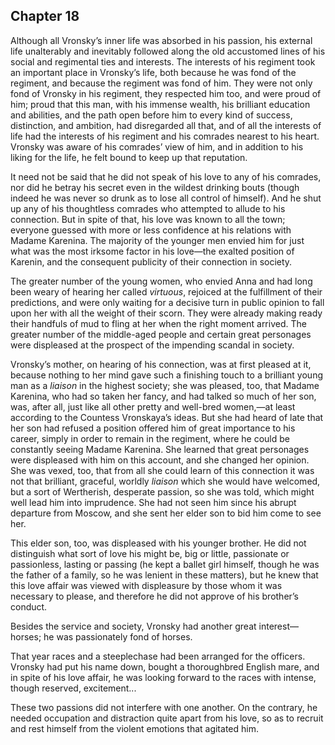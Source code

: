 ## Chapter 18


Although all Vronsky’s inner life was absorbed in his passion, his
external life unalterably and inevitably followed along the old
accustomed lines of his social and regimental ties and interests. The
interests of his regiment took an important place in Vronsky’s life,
both because he was fond of the regiment, and because the regiment was
fond of him. They were not only fond of Vronsky in his regiment, they
respected him too, and were proud of him; proud that this man, with his
immense wealth, his brilliant education and abilities, and the path open
before him to every kind of success, distinction, and ambition, had
disregarded all that, and of all the interests of life had the interests
of his regiment and his comrades nearest to his heart. Vronsky was aware
of his comrades’ view of him, and in addition to his liking for the
life, he felt bound to keep up that reputation.

It need not be said that he did not speak of his love to any of his
comrades, nor did he betray his secret even in the wildest drinking
bouts (though indeed he was never so drunk as to lose all control of
himself). And he shut up any of his thoughtless comrades who attempted
to allude to his connection. But in spite of that, his love was known to
all the town; everyone guessed with more or less confidence at his
relations with Madame Karenina. The majority of the younger men envied
him for just what was the most irksome factor in his love—the exalted
position of Karenin, and the consequent publicity of their connection in
society.

The greater number of the young women, who envied Anna and had long been
weary of hearing her called _virtuous_, rejoiced at the fulfillment of
their predictions, and were only waiting for a decisive turn in public
opinion to fall upon her with all the weight of their scorn. They were
already making ready their handfuls of mud to fling at her when the
right moment arrived. The greater number of the middle-aged people and
certain great personages were displeased at the prospect of the
impending scandal in society.

Vronsky’s mother, on hearing of his connection, was at first pleased at
it, because nothing to her mind gave such a finishing touch to a
brilliant young man as a _liaison_ in the highest society; she was
pleased, too, that Madame Karenina, who had so taken her fancy, and had
talked so much of her son, was, after all, just like all other pretty
and well-bred women,—at least according to the Countess Vronskaya’s
ideas. But she had heard of late that her son had refused a position
offered him of great importance to his career, simply in order to remain
in the regiment, where he could be constantly seeing Madame Karenina.
She learned that great personages were displeased with him on this
account, and she changed her opinion. She was vexed, too, that from all
she could learn of this connection it was not that brilliant, graceful,
worldly _liaison_ which she would have welcomed, but a sort of
Wertherish, desperate passion, so she was told, which might well lead
him into imprudence. She had not seen him since his abrupt departure
from Moscow, and she sent her elder son to bid him come to see her.

This elder son, too, was displeased with his younger brother. He did not
distinguish what sort of love his might be, big or little, passionate or
passionless, lasting or passing (he kept a ballet girl himself, though
he was the father of a family, so he was lenient in these matters), but
he knew that this love affair was viewed with displeasure by those whom
it was necessary to please, and therefore he did not approve of his
brother’s conduct.

Besides the service and society, Vronsky had another great
interest—horses; he was passionately fond of horses.

That year races and a steeplechase had been arranged for the officers.
Vronsky had put his name down, bought a thoroughbred English mare, and
in spite of his love affair, he was looking forward to the races with
intense, though reserved, excitement...

These two passions did not interfere with one another. On the contrary,
he needed occupation and distraction quite apart from his love, so as to
recruit and rest himself from the violent emotions that agitated him.



